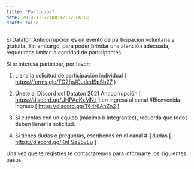 ```yaml
---
title: "Participa"
date: 2018-11-22T08:42:12-06:00
draft: false
---
```


El Datatón Anticorrupción es un evento de participación voluntaria y gratuita. Sin embargo, para poder brindar una atención adecuada, requerimos limitar la cantidad de participantes.

Si te interesa participar, por favor:

1. Llena la solicitud de participación individual ( https://forms.gle/TG2fpJCudedSpSb27 )

2. Únete al Discord del Dataton 2021 Anticorrupción [ https://discord.gg/UHPAdKxMNz ] en ingresa al canal #Bienvenida-ingreso [ https://discord.gg/T64r8AhZn2 ]

3. Si cuentas con un equipo (máximo 6 integrantes), recuerda que todos deben llenar la solicitud.

4. Si tienes dudas o preguntas, escríbenos en el canal #  💬dudas  [ https://discord.gg/KnFSe25vEu ]

Una vez que te registres te contactaremos para informarte los siguientes pasos.